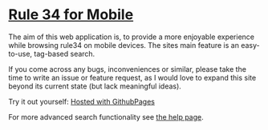 # [Rule 34 for Mobile](https://kurozenzen.github.io/r34/)
  The aim of this web application is, to provide a more enjoyable experience while browsing rule34 on mobile devices. The sites main feature is an easy-to-use, tag-based search.

  If you come across any bugs, inconveniences or similar, please take the time to write an issue or feature request, as I would love to expand this site beyond its current state (but lack meaningful ideas).

  Try it out yourself: [Hosted with GithubPages](https://kurozenzen.github.io/r34/)
  
  For more advanced search functionality see [the help page](https://kurozenzen.github.io/r34/html/help.html).
